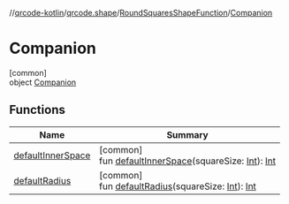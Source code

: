 //[qrcode-kotlin](../../../../index.md)/[qrcode.shape](../../index.md)/[RoundSquaresShapeFunction](../index.md)/[Companion](index.md)

# Companion

[common]\
object [Companion](index.md)

## Functions

| Name | Summary |
|---|---|
| [defaultInnerSpace](default-inner-space.md) | [common]<br>fun [defaultInnerSpace](default-inner-space.md)(squareSize: [Int](https://kotlinlang.org/api/latest/jvm/stdlib/kotlin-stdlib/kotlin/-int/index.html)): [Int](https://kotlinlang.org/api/latest/jvm/stdlib/kotlin-stdlib/kotlin/-int/index.html) |
| [defaultRadius](default-radius.md) | [common]<br>fun [defaultRadius](default-radius.md)(squareSize: [Int](https://kotlinlang.org/api/latest/jvm/stdlib/kotlin-stdlib/kotlin/-int/index.html)): [Int](https://kotlinlang.org/api/latest/jvm/stdlib/kotlin-stdlib/kotlin/-int/index.html) |
